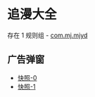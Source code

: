 # 追漫大全

存在 1 规则组 - [com.mj.mjyd](/src/apps/com.mj.mjyd.ts)

## 广告弹窗

- [快照-0](https://i.gkd.li/import/12877729)
- [快照-1](https://i.gkd.li/import/12895086)
